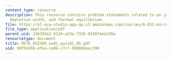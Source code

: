 ```yaml
---
content_type: resource
description: This resource contains problem statements related to pn junction diodes,
  depletion width, and thermal equilibrium.
file: https://ol-ocw-studio-app-qa.s3.amazonaws.com/courses/6-012-microelectronic-devices-and-circuits-spring-2009/9df542bbefeaca08c7c7950802eec398_MIT6_012S09_ex01_quiz01_05.pdf
file_type: application/pdf
parent_uid: 24b193e2-b124-a23a-7326-01507aee2d9a
resourcetype: Document
title: MIT6_012S09_ex01_quiz01_05.pdf
uid: 9df542bb-efea-ca08-c7c7-950802eec398
---
```

